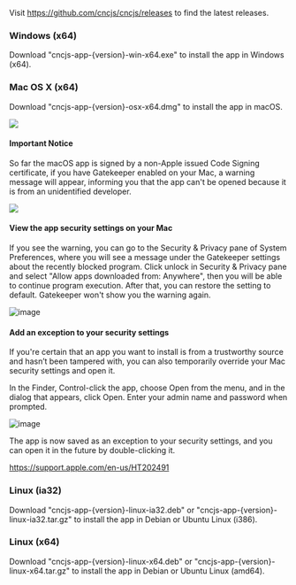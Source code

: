 Visit https://github.com/cncjs/cncjs/releases to find the latest releases.

### Windows (x64)

Download "cncjs-app-{version}-win-x64.exe" to install the app in Windows (x64).

### Mac OS X (x64)

Download "cncjs-app-{version}-osx-x64.dmg" to install the app in macOS.

![](https://cloud.githubusercontent.com/assets/447801/15507672/1df3b0e4-21ff-11e6-83f3-904341fdcec8.png)

#### Important Notice

So far the macOS app is signed by a non-Apple issued Code Signing certificate, if you have Gatekeeper enabled on your Mac, a warning message will appear, informing you that the app can't be opened because it is from an unidentified developer.

![](https://cloud.githubusercontent.com/assets/447801/15505948/30332836-21f8-11e6-8ac4-512d559af6dc.png)

#### View the app security settings on your Mac

If you see the warning, you can go to the Security & Privacy pane of System Preferences, where you will see a message under the Gatekeeper settings about the recently blocked program. Click unlock in Security & Privacy pane and select "Allow apps downloaded from: Anywhere", then you will be able to continue program execution.
After that, you can restore the setting to default. Gatekeeper won't show you the warning again.

![image](https://cloud.githubusercontent.com/assets/447801/15507483/60e07a64-21fe-11e6-8433-018ba975c661.png)

#### Add an exception to your security settings

If you're certain that an app you want to install is from a trustworthy source and hasn’t been tampered with, you can also temporarily override your Mac security settings and open it.

In the Finder, Control-click the app, choose Open from the menu, and in the dialog that appears, click Open. Enter your admin name and password when prompted.

![image](https://user-images.githubusercontent.com/2592168/40256436-4aca148e-5a9f-11e8-9d1c-e38311409c33.png)

The app is now saved as an exception to your security settings, and you can open it in the future by double-clicking it.

https://support.apple.com/en-us/HT202491

### Linux (ia32)

Download "cncjs-app-{version}-linux-ia32.deb" or "cncjs-app-{version}-linux-ia32.tar.gz" to install the app in Debian or Ubuntu Linux (i386).

### Linux (x64)

Download "cncjs-app-{version}-linux-x64.deb" or "cncjs-app-{version}-linux-x64.tar.gz" to install the app in Debian or Ubuntu Linux (amd64).